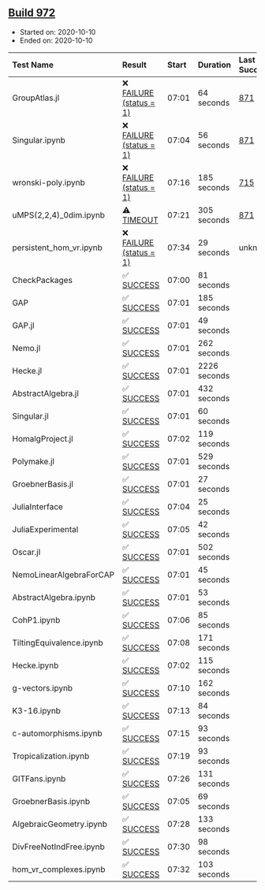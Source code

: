 ## [Build 972](https://oscarci.mathematik.uni-kl.de/job/oscar-stable/972/)

* Started on: 2020-10-10
* Ended on: 2020-10-10

| Test Name    | Result | Start | Duration | Last Success | First Failure |
|:-------------|:-------|:------|:---------|:-------------|:--------------|
| GroupAtlas.jl | ❌ [FAILURE (status = 1)](https://oscarci.mathematik.uni-kl.de/job/oscar-stable/972/artifact/logs/build-972/GroupAtlas.jl.log) | 07:01 | 64 seconds | [871](https://oscarci.mathematik.uni-kl.de/job/oscar-stable/871/) | [872](https://oscarci.mathematik.uni-kl.de/job/oscar-stable/872/) |
| Singular.ipynb | ❌ [FAILURE (status = 1)](https://oscarci.mathematik.uni-kl.de/job/oscar-stable/972/artifact/logs/build-972/Singular.ipynb.log) | 07:04 | 56 seconds | [871](https://oscarci.mathematik.uni-kl.de/job/oscar-stable/871/) | [872](https://oscarci.mathematik.uni-kl.de/job/oscar-stable/872/) |
| wronski-poly.ipynb | ❌ [FAILURE (status = 1)](https://oscarci.mathematik.uni-kl.de/job/oscar-stable/972/artifact/logs/build-972/wronski-poly.ipynb.log) | 07:16 | 185 seconds | [715](https://oscarci.mathematik.uni-kl.de/job/oscar-stable/715/) | [716](https://oscarci.mathematik.uni-kl.de/job/oscar-stable/716/) |
| uMPS(2,2,4)_0dim.ipynb | ⚠ [TIMEOUT](https://oscarci.mathematik.uni-kl.de/job/oscar-stable/972/artifact/logs/build-972/uMPS-2-2-4-_0dim.ipynb.log) | 07:21 | 305 seconds | [871](https://oscarci.mathematik.uni-kl.de/job/oscar-stable/871/) | [872](https://oscarci.mathematik.uni-kl.de/job/oscar-stable/872/) |
| persistent_hom_vr.ipynb | ❌ [FAILURE (status = 1)](https://oscarci.mathematik.uni-kl.de/job/oscar-stable/972/artifact/logs/build-972/persistent_hom_vr.ipynb.log) | 07:34 | 29 seconds | unknown | unknown |
| CheckPackages | ✅ [SUCCESS](https://oscarci.mathematik.uni-kl.de/job/oscar-stable/972/artifact/logs/build-972/CheckPackages.log) | 07:00 | 81 seconds |  |  |
| GAP | ✅ [SUCCESS](https://oscarci.mathematik.uni-kl.de/job/oscar-stable/972/artifact/logs/build-972/GAP.log) | 07:01 | 185 seconds |  |  |
| GAP.jl | ✅ [SUCCESS](https://oscarci.mathematik.uni-kl.de/job/oscar-stable/972/artifact/logs/build-972/GAP.jl.log) | 07:01 | 49 seconds |  |  |
| Nemo.jl | ✅ [SUCCESS](https://oscarci.mathematik.uni-kl.de/job/oscar-stable/972/artifact/logs/build-972/Nemo.jl.log) | 07:01 | 262 seconds |  |  |
| Hecke.jl | ✅ [SUCCESS](https://oscarci.mathematik.uni-kl.de/job/oscar-stable/972/artifact/logs/build-972/Hecke.jl.log) | 07:01 | 2226 seconds |  |  |
| AbstractAlgebra.jl | ✅ [SUCCESS](https://oscarci.mathematik.uni-kl.de/job/oscar-stable/972/artifact/logs/build-972/AbstractAlgebra.jl.log) | 07:01 | 432 seconds |  |  |
| Singular.jl | ✅ [SUCCESS](https://oscarci.mathematik.uni-kl.de/job/oscar-stable/972/artifact/logs/build-972/Singular.jl.log) | 07:01 | 60 seconds |  |  |
| HomalgProject.jl | ✅ [SUCCESS](https://oscarci.mathematik.uni-kl.de/job/oscar-stable/972/artifact/logs/build-972/HomalgProject.jl.log) | 07:02 | 119 seconds |  |  |
| Polymake.jl | ✅ [SUCCESS](https://oscarci.mathematik.uni-kl.de/job/oscar-stable/972/artifact/logs/build-972/Polymake.jl.log) | 07:01 | 529 seconds |  |  |
| GroebnerBasis.jl | ✅ [SUCCESS](https://oscarci.mathematik.uni-kl.de/job/oscar-stable/972/artifact/logs/build-972/GroebnerBasis.jl.log) | 07:01 | 27 seconds |  |  |
| JuliaInterface | ✅ [SUCCESS](https://oscarci.mathematik.uni-kl.de/job/oscar-stable/972/artifact/logs/build-972/JuliaInterface.log) | 07:04 | 25 seconds |  |  |
| JuliaExperimental | ✅ [SUCCESS](https://oscarci.mathematik.uni-kl.de/job/oscar-stable/972/artifact/logs/build-972/JuliaExperimental.log) | 07:05 | 42 seconds |  |  |
| Oscar.jl | ✅ [SUCCESS](https://oscarci.mathematik.uni-kl.de/job/oscar-stable/972/artifact/logs/build-972/Oscar.jl.log) | 07:01 | 502 seconds |  |  |
| NemoLinearAlgebraForCAP | ✅ [SUCCESS](https://oscarci.mathematik.uni-kl.de/job/oscar-stable/972/artifact/logs/build-972/NemoLinearAlgebraForCAP.log) | 07:01 | 45 seconds |  |  |
| AbstractAlgebra.ipynb | ✅ [SUCCESS](https://oscarci.mathematik.uni-kl.de/job/oscar-stable/972/artifact/logs/build-972/AbstractAlgebra.ipynb.log) | 07:01 | 53 seconds |  |  |
| CohP1.ipynb | ✅ [SUCCESS](https://oscarci.mathematik.uni-kl.de/job/oscar-stable/972/artifact/logs/build-972/CohP1.ipynb.log) | 07:06 | 85 seconds |  |  |
| TiltingEquivalence.ipynb | ✅ [SUCCESS](https://oscarci.mathematik.uni-kl.de/job/oscar-stable/972/artifact/logs/build-972/TiltingEquivalence.ipynb.log) | 07:08 | 171 seconds |  |  |
| Hecke.ipynb | ✅ [SUCCESS](https://oscarci.mathematik.uni-kl.de/job/oscar-stable/972/artifact/logs/build-972/Hecke.ipynb.log) | 07:02 | 115 seconds |  |  |
| g-vectors.ipynb | ✅ [SUCCESS](https://oscarci.mathematik.uni-kl.de/job/oscar-stable/972/artifact/logs/build-972/g-vectors.ipynb.log) | 07:10 | 162 seconds |  |  |
| K3-16.ipynb | ✅ [SUCCESS](https://oscarci.mathematik.uni-kl.de/job/oscar-stable/972/artifact/logs/build-972/K3-16.ipynb.log) | 07:13 | 84 seconds |  |  |
| c-automorphisms.ipynb | ✅ [SUCCESS](https://oscarci.mathematik.uni-kl.de/job/oscar-stable/972/artifact/logs/build-972/c-automorphisms.ipynb.log) | 07:15 | 93 seconds |  |  |
| Tropicalization.ipynb | ✅ [SUCCESS](https://oscarci.mathematik.uni-kl.de/job/oscar-stable/972/artifact/logs/build-972/Tropicalization.ipynb.log) | 07:19 | 93 seconds |  |  |
| GITFans.ipynb | ✅ [SUCCESS](https://oscarci.mathematik.uni-kl.de/job/oscar-stable/972/artifact/logs/build-972/GITFans.ipynb.log) | 07:26 | 131 seconds |  |  |
| GroebnerBasis.ipynb | ✅ [SUCCESS](https://oscarci.mathematik.uni-kl.de/job/oscar-stable/972/artifact/logs/build-972/GroebnerBasis.ipynb.log) | 07:05 | 69 seconds |  |  |
| AlgebraicGeometry.ipynb | ✅ [SUCCESS](https://oscarci.mathematik.uni-kl.de/job/oscar-stable/972/artifact/logs/build-972/AlgebraicGeometry.ipynb.log) | 07:28 | 133 seconds |  |  |
| DivFreeNotIndFree.ipynb | ✅ [SUCCESS](https://oscarci.mathematik.uni-kl.de/job/oscar-stable/972/artifact/logs/build-972/DivFreeNotIndFree.ipynb.log) | 07:30 | 98 seconds |  |  |
| hom_vr_complexes.ipynb | ✅ [SUCCESS](https://oscarci.mathematik.uni-kl.de/job/oscar-stable/972/artifact/logs/build-972/hom_vr_complexes.ipynb.log) | 07:32 | 103 seconds |  |  |

